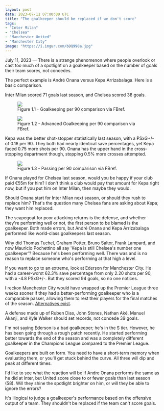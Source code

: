```yaml
---
layout: post
date: 2023-07-11 07:00:00 UTC
title: "The goalkeeper should be replaced if we don't score"
tags: 
- "Inter Milan"
- "Chelsea"
- "Manchester United"
- "Manchester City"
image: "https://i.imgur.com/bDQ998a.jpg"
--- 
```


July 11, 2023 — There is a strange phenomenon where people overlook or cast too much of a spotlight on a goalkeeper based on the number of goals their team scores, not concedes.

<!---more--->

The perfect example is André Onana versus Kepa Arrizabalaga. Here is a basic comparison.

Inter Milan scored 71 goals last season, and Chelsea scored 38 goals. 

<figure>
    <img src="https://i.imgur.com/iOaoC3F.jpg">
    <figcaption>Figure 1.1 - Goalkeeping per 90 comparison via FBref.</figcaption>
</figure> 


<figure>
    <img src="https://i.imgur.com/kr0R1eq.jpg">
    <figcaption>Figure 1.2 - Advanced Goalkeeping per 90 comparison via FBref.</figcaption>
</figure> 

Kepa was the better shot-stopper statistically last season, with a PSxG+/- of 0.18 per 90. They both had nearly identical save percentages, yet Kepa faced 0.75 more shots per 90. Onana has the upper hand in the cross-stopping department though, stopping 0.5% more crosses attempted.  

<figure>
    <img src="https://i.imgur.com/MYQ5w1u.jpg">
    <figcaption>Figure 1.3 - Passing per 90 comparison via FBref.</figcaption>
</figure> 

If Onana played for Chelsea last season, would you be happy if your club paid €55m for him? I don't think a club would pay that amount for Kepa right now, but if you put him on Inter Milan, then maybe they would. 

Should Onana start for Inter Milan next season, or should they rush to replace him? That's the question many Chelsea fans are asking about Kepa; they want him replaced. 

The scapegoat for poor attacking returns is the defense, and whether they're performing well or not, the first person to be blamed is the goalkeeper. Both made errors, but André Onana and Kepa Arrizabalaga performed like world-class goalkeepers last season. 

Why did Thomas Tuchel, Graham Potter, Bruno Saltor, Frank Lampard, and now Mauricio Pochettino all say 'Kepa is still Chelsea's number one goalkeeper'? Because he's been performing well. There was and is no reason to replace someone who's performing at that high a level. 

If you want to go to an extreme, look at Ederson for Manchester City. He had a career-worst 62.3% save percentage from only 2.20 shots per 90, with a -4.8 PSxG+/-. But they scored 94 goals, so no one notices. 

I reckon Manchester City would have wrapped up the Premier League three weeks sooner if they had a better-performing goalkeeper who is a comparable passer, allowing them to rest their players for the final matches of the season. [Alternatives exist](https://tacticsjournal.com/watchlist/).

A defense made up of Ruben Dias, John Stones, Nathan Aké, Manuel Akanji, and Kyle Walker should set records, not concede 39 goals. 

I'm not saying Ederson is a bad goalkeeper; he's in the S tier. However, he has been going through a rough patch recently. He started performing better towards the end of the season and was a completely different goalkeeper in the Champions League compared to the Premier League. 

Goalkeepers are built on form. You need to have a short-term memory when evaluating them, or you'll get stuck behind the curve. All three will dip and peak at different times. 

I'd like to see what the reaction will be if Andre Onana performs the same as he did at Inter, but United score close to or fewer goals than last season (58). Will they shine the spotlight brighter on him, or will they be able to ignore the errors? 

It's illogical to judge a goalkeeper's performance based on the offensive output of a team. They shouldn't be replaced if the team can't score goals.
